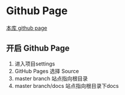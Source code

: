 # Github Page

[本库 github page](https://363797271.github.io/self_management/)

## 开启 Github Page

1. 进入项目settings
2. GitHub Pages 选择 Source
3. master branch 站点指向根目录
4. master branch/docs 站点指向根目录下docs

